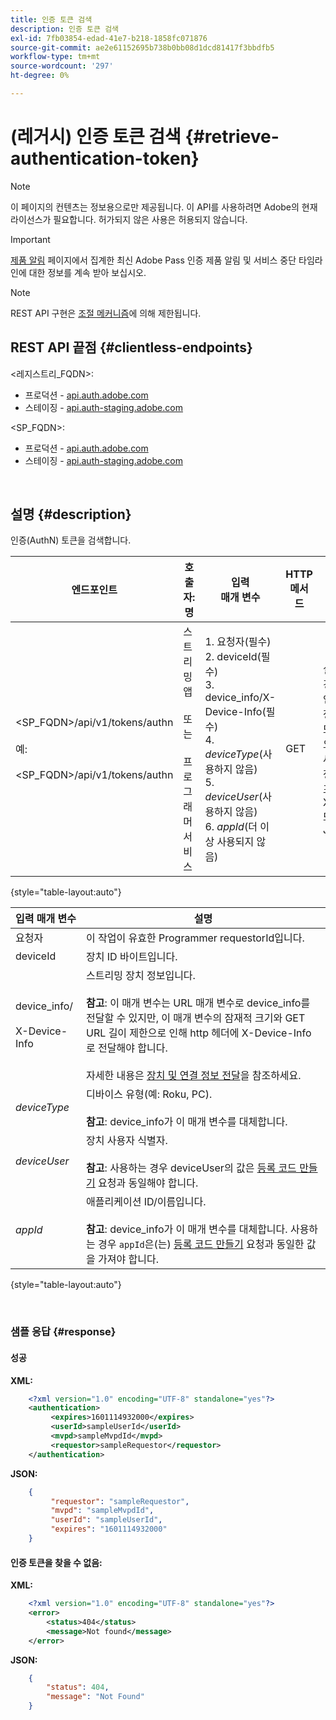 ```yaml
---
title: 인증 토큰 검색
description: 인증 토큰 검색
exl-id: 7fb03854-edad-41e7-b218-1858fc071876
source-git-commit: ae2e61152695b738b0bb08d1dcd81417f3bbdfb5
workflow-type: tm+mt
source-wordcount: '297'
ht-degree: 0%

---
```


# (레거시) 인증 토큰 검색 {#retrieve-authentication-token}

>[!NOTE]
>
>이 페이지의 컨텐츠는 정보용으로만 제공됩니다. 이 API를 사용하려면 Adobe의 현재 라이선스가 필요합니다. 허가되지 않은 사용은 허용되지 않습니다.

>[!IMPORTANT]
>
> [제품 알림](/help/authentication/product-announcements.md) 페이지에서 집계한 최신 Adobe Pass 인증 제품 알림 및 서비스 중단 타임라인에 대한 정보를 계속 받아 보십시오.

>[!NOTE]
>
> REST API 구현은 [조절 메커니즘](/help/authentication/integration-guide-programmers/throttling-mechanism.md)에 의해 제한됩니다.

## REST API 끝점 {#clientless-endpoints}

&lt;레지스트리_FQDN>:

* 프로덕션 - [api.auth.adobe.com](http://api.auth.adobe.com/)
* 스테이징 - [api.auth-staging.adobe.com](http://api.auth-staging.adobe.com/)

&lt;SP_FQDN>:

* 프로덕션 - [api.auth.adobe.com](http://api.auth.adobe.com/)
* 스테이징 - [api.auth-staging.adobe.com](http://api.auth-staging.adobe.com/)

</br>

## 설명 {#description}

인증(AuthN) 토큰을 검색합니다.

| 엔드포인트 | 호출자: </br>명 | 입력   </br>매개 변수 | HTTP </br>메서드 | 응답 | HTTP </br>응답 |
| --- | --- | --- | --- | --- | --- |
| &lt;SP_FQDN>/api/v1/tokens/authn</br></br>예: </br></br>&lt;SP_FQDN>/api/v1/tokens/authn | 스트리밍 앱</br></br>또는</br></br>프로그래머 서비스 | 1. 요청자(필수)</br>2.  deviceId(필수)</br>3.  device_info/X-Device-Info(필수)</br>4.  _deviceType_(사용하지 않음)</br>5.  _deviceUser_(사용하지 않음)</br>6.  _appId_(더 이상 사용되지 않음) | GET | 실패한 경우 인증 정보 또는 오류 세부 정보가 포함된 XML 또는 JSON. | 200 - 성공  </br>404 - 토큰을 찾을 수 없음 </br>410 - 토큰이 만료됨 |

{style="table-layout:auto"}


| 입력 매개 변수 | 설명 |
| --- | --- |
| 요청자 | 이 작업이 유효한 Programmer requestorId입니다. |
| deviceId | 장치 ID 바이트입니다. |
| device_info/</br></br>X-Device-Info | 스트리밍 장치 정보입니다.</br></br>**참고**: 이 매개 변수는 URL 매개 변수로 device_info를 전달할 수 있지만, 이 매개 변수의 잠재적 크기와 GET URL 길이 제한으로 인해 http 헤더에 X-Device-Info로 전달해야 합니다. </br></br>자세한 내용은 [장치 및 연결 정보 전달](/help/authentication/integration-guide-programmers/legacy/client-information/passing-client-information-device-connection-and-application.md)을 참조하세요. |
| _deviceType_ | 디바이스 유형(예: Roku, PC).</br></br>**참고**: device_info가 이 매개 변수를 대체합니다. |
| _deviceUser_ | 장치 사용자 식별자.</br></br>**참고**: 사용하는 경우 deviceUser의 값은 [등록 코드 만들기](/help/authentication/integration-guide-programmers/legacy/rest-api-v1/apis/registration-code-request.md) 요청과 동일해야 합니다. |
| _appId_ | 애플리케이션 ID/이름입니다. </br></br>**참고**: device_info가 이 매개 변수를 대체합니다. 사용하는 경우 `appId`은(는) [등록 코드 만들기](/help/authentication/integration-guide-programmers/legacy/rest-api-v1/apis/registration-code-request.md) 요청과 동일한 값을 가져야 합니다. |

{style="table-layout:auto"}

</br>

### 샘플 응답 {#response}



#### 성공

**XML:**

```XML
    <?xml version="1.0" encoding="UTF-8" standalone="yes"?>
    <authentication>
         <expires>1601114932000</expires>
         <userId>sampleUserId</userId>
         <mvpd>sampleMvpdId</mvpd>
         <requestor>sampleRequestor</requestor>
    </authentication>
```


**JSON:**

```JSON
    {
         "requestor": "sampleRequestor",
         "mvpd": "sampleMvpdId",
         "userId": "sampleUserId",
         "expires": "1601114932000"
    }
```





#### 인증 토큰을 찾을 수 없음:

**XML:**

```XML
    <?xml version="1.0" encoding="UTF-8" standalone="yes"?>
    <error>
        <status>404</status>
        <message>Not found</message>
    </error>
```


**JSON:**

```JSON
    {
        "status": 404,
        "message": "Not Found"
    }
```
